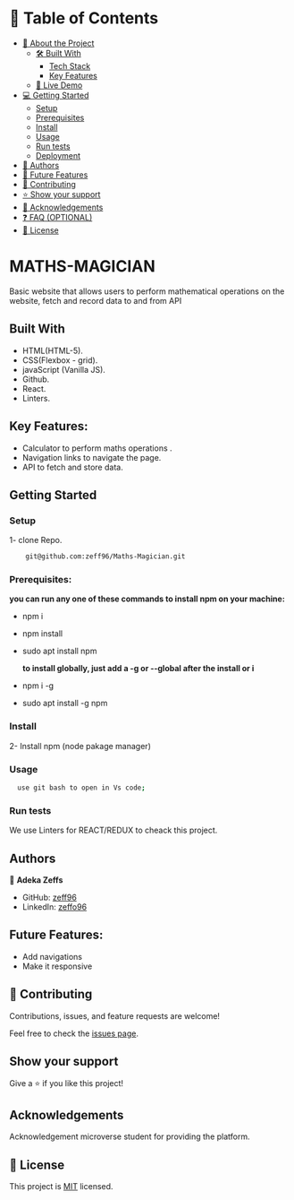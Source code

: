 # 📗 Table of Contents

- [📖 About the Project](#about-project)
  - [🛠 Built With](#built-with)
    - [Tech Stack](#tech-stack)
    - [Key Features](#key-features)
  - [🚀 Live Demo](#live-demo)
- [💻 Getting Started](#getting-started)
  - [Setup](#setup)
  - [Prerequisites](#prerequisites)
  - [Install](#install)
  - [Usage](#usage)
  - [Run tests](#run-tests)
  - [Deployment](#triangular_flag_on_post-deployment)
- [👥 Authors](#authors)
- [🔭 Future Features](#future-features)
- [🤝 Contributing](#contributing)
- [⭐️ Show your support](#support)
- [🙏 Acknowledgements](#acknowledgements)
- [❓ FAQ (OPTIONAL)](#faq)
- [📝 License](#license)

# MATHS-MAGICIAN

Basic website that allows users to perform mathematical operations on the website, fetch and record data to and from API

## Built With

- HTML(HTML-5).
- CSS(Flexbox - grid).
- javaScript (Vanilla JS).
- Github.
- React.
- Linters.

## Key Features:

- Calculator to perform maths operations .
- Navigation links to navigate the page.
- API to fetch and store data.

## Getting Started

### Setup

1- clone Repo.

```sh
    git@github.com:zeff96/Maths-Magician.git
```

### Prerequisites:

**you can run any one of these commands to install npm on your machine:**

- npm i
- npm install
- sudo apt install npm

  **to install globally, just add a -g or --global after the install or i**

- npm i -g
- sudo apt install -g npm

### Install

2- Install npm (node pakage manager)

### Usage

```sh
  use git bash to open in Vs code;
```

### Run tests

We use Linters for REACT/REDUX to cheack this project.

## Authors

👤 **Adeka Zeffs**

- GitHub: [zeff96](https://github.com/zeff96)
- LinkedIn: [zeffo96](https://www.linkedin.com/in/zeff-adeka-28060820a/)

## Future Features:

- Add navigations
- Make it responsive

## 🤝 Contributing

Contributions, issues, and feature requests are welcome!

Feel free to check the [issues page](https://github.com/zeff96/Maths-Magician/issues).

## Show your support

Give a ⭐️ if you like this project!

## Acknowledgements

Acknowledgement microverse student for providing the platform.

## 📝 License

This project is [MIT](./MIT.md) licensed.
